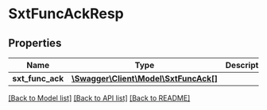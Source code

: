 # SxtFuncAckResp

## Properties
Name | Type | Description | Notes
------------ | ------------- | ------------- | -------------
**sxt_func_ack** | [**\Swagger\Client\Model\SxtFuncAck[]**](SxtFuncAck.md) |  | [optional] 

[[Back to Model list]](../README.md#documentation-for-models) [[Back to API list]](../README.md#documentation-for-api-endpoints) [[Back to README]](../README.md)


